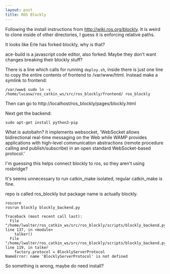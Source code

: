 ```yaml
---
layout: post
title: ROS Blockly
---
```


Following the install instructions from http://wiki.ros.org/blockly.
It is weird to clone inside of other directories, I guess it is enforcing relative paths.

It looks like Erle has forked blockly, why is that?

ace-build is a javascript code editor, also forked.
Maybe they don't want changes breaking their blockly stuff?

There is a line which calls for running `deploy.sh`, inside there is just one line to copy the entire contents of frontend to /var/www/html.
Instead make a symlink to frontend:

    /var/www$ sudo ln -s /home/lucasw/ros_catkin_ws/src/ros_blockly/frontend/ ros_blockly

Then can go to http://localhost/ros_blockly/pages/blockly.html


Next get the backend:


    sudo apt-get install python3-pip

What is autobahn?
It implements websocket, 'WebSocket allows bidirectional real-time messaging on the Web while WAMP provides applications with high-level communication abstractions (remote procedure calling and publish/subscribe) in an open standard WebSocket-based protocol.'

I'm guessing this helps connect blockly to ros, so they aren't using rosbridge?

It's seems unnecessary to run catkin_make isolated, regular catkin_make is fine.

repo is called ros_blockly but package name is actually blockly.

    roscore
    rosrun blockly blockly_backend.py

    Traceback (most recent call last):
      File "/home/lwalter/ros_catkin_ws/src/ros_blockly/scripts/blockly_backend.py", line 137, in <module>
        talker()
      File "/home/lwalter/ros_catkin_ws/src/ros_blockly/scripts/blockly_backend.py", line 119, in talker
        factory.protocol = BlocklyServerProtocol
    NameError: name 'BlocklyServerProtocol' is not defined

So something is wrong, maybe do need install?
